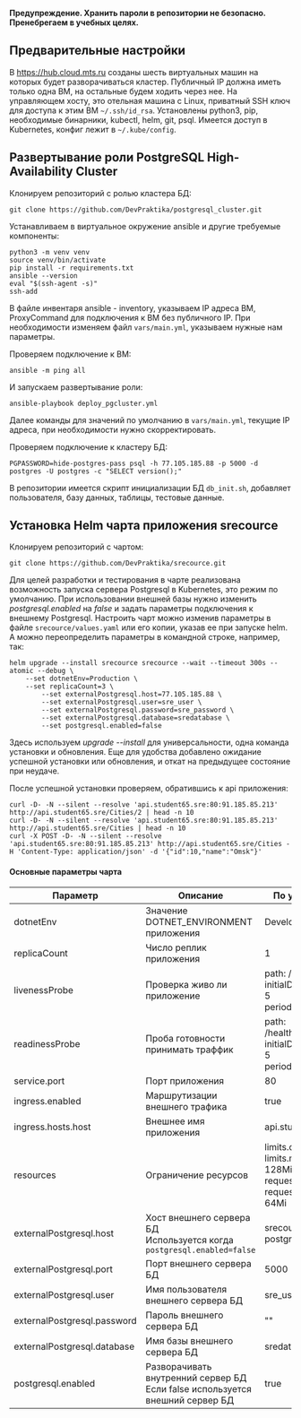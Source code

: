 **Предупреждение. Хранить пароли в репозитории не безопасно. Пренебрегаем в учебных целях.**

## Предварительные настройки

В https://hub.cloud.mts.ru созданы шесть виртуальных машин на которых будет разворачиваться кластер. Публичный IP должна иметь только одна ВМ, на остальные будем ходить через нее.
На управляющем хосту, это отельная машина с Linux, приватный SSH ключ для доступа к этим ВМ `~/.ssh/id_rsa`. Установлены python3, pip, необходимые бинарники, kubectl, helm, git, psql.
Имеется доступ в Kubernetes, конфиг лежит в `~/.kube/config`.
 

## Развертывание роли PostgreSQL High-Availability Cluster

Клонируем репозиторий с ролью кластера БД:

    git clone https://github.com/DevPraktika/postgresql_cluster.git

Устанавливаем в виртуальное окружение ansible и другие требуемые компоненты:

    python3 -m venv venv
    source venv/bin/activate
    pip install -r requirements.txt
    ansible --version
    eval "$(ssh-agent -s)"
    ssh-add

В файле инвентаря ansible - inventory, указываем IP адреса ВМ, ProxyCommand для подключения к ВМ без публичного IP.
При необходимости изменяем файл `vars/main.yml`, указываем нужные нам параметры.

Проверяем подключение к ВМ:

    ansible -m ping all

И запускаем развертывание роли:

    ansible-playbook deploy_pgcluster.yml

Далее команды для значений по умолчанию в `vars/main.yml`, текущие IP адреса, при необходимости нужно скорректировать.

Проверяем подключение к кластеру БД:

    PGPASSWORD=hide-postgres-pass psql -h 77.105.185.88 -p 5000 -d postgres -U postgres -c "SELECT version();"

В репозитории имеется скрипт инициализации БД `db_init.sh`, добавляет пользователя, базу данных, таблицы, тестовые данные.

## Установка Helm чарта приложения srecource

Клонируем репозиторий с чартом:

    git clone https://github.com/DevPraktika/srecource.git

Для целей разработки и тестирования в чарте реализована возможность запуска сервера Postgresql в Kubernetes, это режим по умолчанию.
При использовании внешней базы нужно изменить *postgresql.enabled* на *false* и задать параметры подключения к внешнему Postgresql.
Настроить чарт можно изменив параметры в файле `srecource/values.yaml` или его копии, указав ее при запуске helm.
А можно переопределить параметры в командной строке, например, так:

    helm upgrade --install srecource srecource --wait --timeout 300s --atomic --debug \
    	--set dotnetEnv=Production \
    	--set replicaCount=3 \
            --set externalPostgresql.host=77.105.185.88 \
            --set externalPostgresql.user=sre_user \
            --set externalPostgresql.password=sre_password \
            --set externalPostgresql.database=sredatabase \
            --set postgresql.enabled=false

Здесь используем *upgrade --install* для универсальности, одна команда установки и обновления. Еще для удобства добавлено ожидание успешной установки или обновления, и откат на предыдущее состояние при неудаче.

После успешной установки проверяем, обратившись к api приложения:

    curl -D- -N --silent --resolve 'api.student65.sre:80:91.185.85.213' http://api.student65.sre/Cities/2 | head -n 10
    curl -D- -N --silent --resolve 'api.student65.sre:80:91.185.85.213' http://api.student65.sre/Cities | head -n 10
    curl -X POST -D- -N --silent --resolve 'api.student65.sre:80:91.185.85.213' http://api.student65.sre/Cities -H 'Content-Type: application/json' -d '{"id":10,"name":"Omsk"}'

#### Основные параметры чарта
| Параметр | Описание | По умолчанию |
|--|--|--|
| dotnetEnv | Значение DOTNET_ENVIRONMENT приложения | Development |
| replicaCount | Число реплик приложения | 1 |
| livenessProbe | Проверка живо ли приложение | path: /healthz/live  <br> initialDelaySeconds: 5 <br> periodSeconds: 10 |
| readinessProbe | Проба готовности принимать траффик | path: /healthz/ready <br> initialDelaySeconds: 5  <br> periodSeconds: 5 |
| service.port | Порт приложения | 80 |
| ingress.enabled | Маршрутизации внешнего трафика | true |
| ingress.hosts.host | Внешнее имя приложения | api.student65.sre |
| resources | Ограничение ресурсов | limits.cpu: 100m <br> limits.memory: 128Mi <br> requests.cpu: 50m <br> requests.memory: 64Mi |
| externalPostgresql.host  | Хост внешнего сервера БД <br> Используется когда `postgresql.enabled=false` | srecource-postgresql |
| externalPostgresql.port | Порт внешнего сервера БД | 5000 |
| externalPostgresql.user | Имя пользователя внешнего сервера БД | sre_user |
| externalPostgresql.password | Пароль внешнего сервера БД | "" |
| externalPostgresql.database | Имя базы внешнего сервера БД | sredatabase |
| postgresql.enabled | Разворачивать внутренний сервер БД <br> Если false используется внешний сервер БД | true | 

